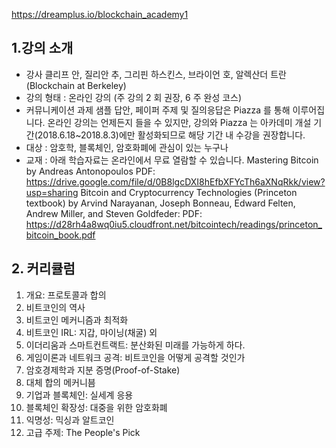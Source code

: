 https://dreamplus.io/blockchain_academy1

## 1.강의 소개

- 강사
  클리프 안, 질리안 추, 그리핀 하스킨스, 브라이언 호, 알렉산더 트란 (Blockchain at Berkeley)
- 강의 형태 : 온라인 강의 (주 강의 2 회 권장, 6 주 완성 코스)
- 커뮤니케이션
  과제 샘플 답안, 페이퍼 주제 및 질의응답은 Piazza 를 통해 이루어집니다. 온라인 강의는 언제든지 들을 수 있지만, 강의와 Piazza 는 아카데미 개설 기간(2018.6.18~2018.8.3)에만 활성화되므로 해당 기간 내 수강을 권장합니다.
- 대상 : 암호학, 블록체인, 암호화폐에 관심이 있는 누구나
- 교재 : 아래 학습자료는 온라인에서 무료 열람할 수 있습니다.
  Mastering Bitcoin by Andreas Antonopoulos
  PDF: https://drive.google.com/file/d/0B8lgcDXI8hEfbXFYcTh6aXNqRkk/view?usp=sharing
  Bitcoin and Cryptocurrency Technologies (Princeton textbook) by Arvind Narayanan, Joseph Bonneau, Edward Felten, Andrew Miller, and Steven Goldfeder:
  PDF: https://d28rh4a8wq0iu5.cloudfront.net/bitcointech/readings/princeton_bitcoin_book.pdf

## 2. 커리큘럼

1.  개요: 프로토콜과 합의
2.  비트코인의 역사
3.  비트코인 메커니즘과 최적화
4.  비트코인 IRL: 지갑, 마이닝(채굴) 외
5.  이더리움과 스마트컨트랙트: 분산화된 미래를 가능하게 하다.
6.  게임이론과 네트워크 공격: 비트코인을 어떻게 공격할 것인가
7.  암호경제학과 지분 증명(Proof-of-Stake)
8.  대체 합의 메커니븜
9.  기업과 블록체인: 실세계 응용
10. 블록체인 확장성: 대중을 위한 암호화폐
11. 익명성: 믹싱과 알트코인
12. 고급 주제: The People's Pick
